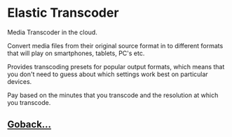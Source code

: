 # Elastic Transcoder

Media Transcoder in the cloud.

Convert media files from their original source format in to different formats that will play on smartphones, tablets, PC's etc.

Provides transcoding presets for popular output formats, which means that you don't need to guess about which settings work best on particular devices.

Pay based on the minutes that you transcode and the resolution at which you transcode.

## [Goback...](./index.md)